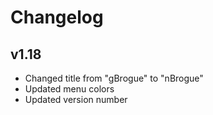 
# Changelog

## v1.18

- Changed title from "gBrogue" to "nBrogue"
- Updated menu colors
- Updated version number
